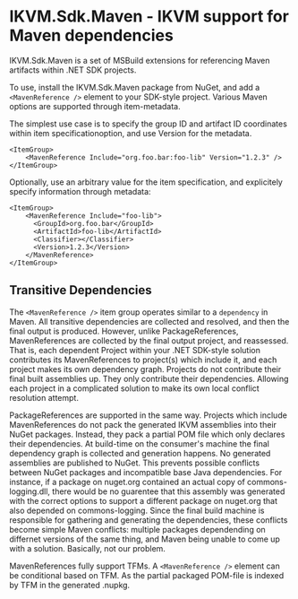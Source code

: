 # IKVM.Sdk.Maven - IKVM support for Maven dependencies

IKVM.Sdk.Maven is a set of MSBuild extensions for referencing Maven artifacts within .NET SDK projects.

To use, install the IKVM.Sdk.Maven package from NuGet, and add a `<MavenReference />` element to your SDK-style project. Various Maven options are supported through item-metadata.

The simplest use case is to specify the group ID and artifact ID coordinates within item specificationoption, and use Version for the metadata.

```
<ItemGroup>
    <MavenReference Include="org.foo.bar:foo-lib" Version="1.2.3" />
</ItemGroup>
```

Optionally, use an arbitrary value for the item specification, and explicitely specify information through metadata:

```
<ItemGroup>
    <MavenReference Include="foo-lib">
      <GroupId>org.foo.bar</GroupId>
      <ArtifactId>foo-lib</ArtifactId>
      <Classifier></Classifier>
      <Version>1.2.3</Version>
    </MavenReference>
</ItemGroup>
```

## Transitive Dependencies

The `<MavenReference />` item group operates similar to a `dependency` in Maven. All transitive dependencies are
collected and resolved, and then the final output is produced. However, unlike PackageReferences, MavenReferences
are collected by the final output project, and reassessed. That is, each dependent Project within your .NET
SDK-style solution contributes its MavenReferences to project(s) which include it, and each project makes its own
dependency graph. Projects do not contribute their final built assemblies up. They only contribute their dependencies.
Allowing each project in a complicated solution to make its own local conflict resolution attempt.

PackageReferences are supported in the same way. Projects which include MavenReferences do not pack the generated IKVM
assemblies into their NuGet packages. Instead, they pack a partial POM file which only declares their dependencies. At 
build-time on the consumer's machine the final dependency graph is collected and generation happens. No generated
assemblies are published to NuGet. This prevents possible conflicts between NuGet packages and incompatible base Java
dependencies. For instance, if a package on nuget.org contained an actual copy of commons-logging.dll, there would be
no guarentee that this assembly was generated with the correct options to support a different package on nuget.org that
also depended on commons-logging. Since the final build machine is responsible for gathering and generating the
dependencies, these conflicts become simple Maven conflicts: multiple packages dependending on differnet versions of
the same thing, and Maven being unable to come up with a solution. Basically, not our problem.

MavenReferences fully support TFMs. A `<MavenReference />` element can be conditional based on TFM. As the partial
packaged POM-file is indexed by TFM in the generated .nupkg.
